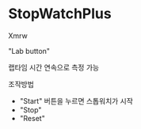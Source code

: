 # StopWatchPlus

Xmrw

"Lab button"

랩타임 시간 연속으로 측정 가능

조작방법

- "Start" 버튼을 누르면 스톱워치가 시작
- "Stop"
- "Reset"